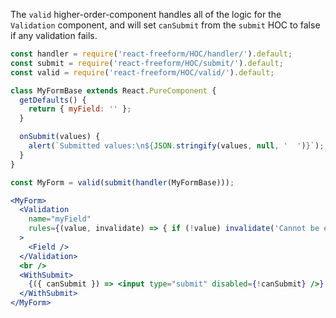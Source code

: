 The `valid` higher-order-component handles all of the logic for the `Validation`
component, and will set `canSubmit` from the `submit` HOC to false if any
validation fails.

```jsx
const handler = require('react-freeform/HOC/handler/').default;
const submit = require('react-freeform/HOC/submit/').default;
const valid = require('react-freeform/HOC/valid/').default;

class MyFormBase extends React.PureComponent {
  getDefaults() {
    return { myField: '' };
  }

  onSubmit(values) {
    alert(`Submitted values:\n${JSON.stringify(values, null, '  ')}`);
  }
}

const MyForm = valid(submit(handler(MyFormBase)));

<MyForm>
  <Validation
    name="myField"
    rules={(value, invalidate) => { if (!value) invalidate('Cannot be empty'); }}
  >
    <Field />
  </Validation>
  <br />
  <WithSubmit>
    {({ canSubmit }) => <input type="submit" disabled={!canSubmit} />}
  </WithSubmit>
</MyForm>
```
